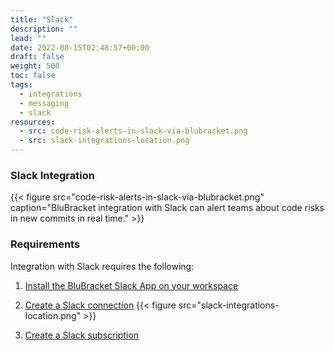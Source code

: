 ```yaml
---
title: "Slack"
description: ""
lead: ""
date: 2022-08-15T02:48:57+00:00
draft: false
weight: 500
toc: false
tags:
  - integrations
  - messaging
  - slack
resources:
  - src: code-risk-alerts-in-slack-via-blubracket.png
  - src: slack-integrations-location.png
---
```


### Slack Integration

{{< figure src="code-risk-alerts-in-slack-via-blubracket.png" caption="BluBracket integration with Slack can alert teams about code risks in new commits in real time." >}}

### Requirements

Integration with Slack requires the following:

1. [Install the BluBracket Slack App on your workspace](https://api.slack.com/apps/A044R68FYGY)

2. [Create a Slack connection](/how-to/messaging/slack/connection/)
{{< figure src="slack-integrations-location.png" >}}

3. [Create a Slack subscription](/how-to/messaging/slack/subscription/)
